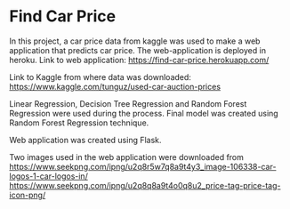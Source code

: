 # Find Car Price

In this project, a car price data from kaggle was used to make a web application that predicts car price. 
The web-application is deployed in heroku. 
Link to web application: https://find-car-price.herokuapp.com/

Link to Kaggle from where data was downloaded: https://www.kaggle.com/tunguz/used-car-auction-prices

Linear Regression, Decision Tree Regression and Random Forest Regression were used during the process. 
Final model was created using Random Forest Regression technique. 

Web application was created using Flask. 

Two images used in the web application were downloaded from
https://www.seekpng.com/ipng/u2q8r5w7q8a9t4y3_image-106338-car-logos-1-car-logos-in/
https://www.seekpng.com/ipng/u2q8q8a9t4o0q8u2_price-tag-price-tag-icon-png/

